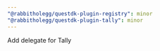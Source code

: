```yaml
---
"@rabbitholegg/questdk-plugin-registry": minor
"@rabbitholegg/questdk-plugin-tally": minor
---
```


Add delegate for Tally
